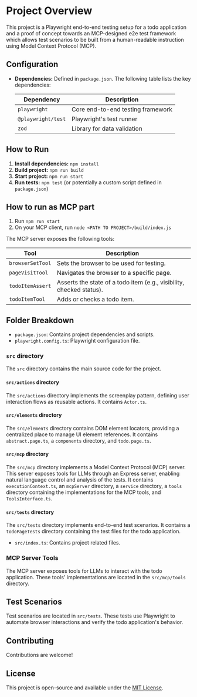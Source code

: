 # Project Overview

This project is a Playwright end-to-end testing setup for a todo application and a proof of concept towards an MCP-designed e2e test framework which allows test scenarios to be built from a human-readable instruction using Model Context Protocol (MCP).

## Configuration

-   **Dependencies:** Defined in `package.json`. The following table lists the key dependencies:

    | Dependency        | Description                                        |
    | ----------------- | -------------------------------------------------- |
    | `playwright`      | Core end-to-end testing framework                 |
    | `@playwright/test` | Playwright's test runner                          |
    | `zod`             | Library for data validation                      |

## How to Run

1.  **Install dependencies:** `npm install`
2.  **Build project:** `npm run build`
3.  **Start project:** `npm run start`
4.  **Run tests:** `npm test` (or potentially a custom script defined in `package.json`)

## How to run as MCP part

1.  Run `npm run start`
2.  On your MCP client, run `node <PATH TO PROJECT>/build/index.js`

The MCP server exposes the following tools:

| Tool            | Description                                                                      |
| ---------------- | -------------------------------------------------------------------------------- |
| `browserSetTool`  | Sets the browser to be used for testing.                                        |
| `pageVisitTool`   | Navigates the browser to a specific page.                                      |
| `todoItemAssert`  | Asserts the state of a todo item (e.g., visibility, checked status).         |
| `todoItemTool`    | Adds or checks a todo item.                                                |

## Folder Breakdown

-   `package.json`: Contains project dependencies and scripts.
-   `playwright.config.ts`: Playwright configuration file.

### `src` directory

The `src` directory contains the main source code for the project.

#### `src/actions` directory

The `src/actions` directory implements the screenplay pattern, defining user interaction flows as reusable actions. It contains `Actor.ts`.

#### `src/elements` directory

The `src/elements` directory contains DOM element locators, providing a centralized place to manage UI element references. It contains `abstract.page.ts`, a `components` directory, and `todo.page.ts`.

#### `src/mcp` directory

The `src/mcp` directory implements a Model Context Protocol (MCP) server. This server exposes tools for LLMs through an Express server, enabling natural language control and analysis of the tests. It contains `executionContext.ts`, an `mcpServer` directory, a `service` directory, a `tools` directory containing the implementations for the MCP tools, and `ToolsInterface.ts`.

#### `src/tests` directory

The `src/tests` directory implements end-to-end test scenarios. It contains a `todoPageTests` directory containing the test files for the todo application.

-   `src/index.ts`: Contains project related files.

### MCP Server Tools

The MCP server exposes tools for LLMs to interact with the todo application. These tools' implementations are located in the `src/mcp/tools` directory.

## Test Scenarios

Test scenarios are located in `src/tests`. These tests use Playwright to automate browser interactions and verify the todo application's behavior.

## Contributing

Contributions are welcome!

## License

This project is open-source and available under the [MIT License](link-to-license).
